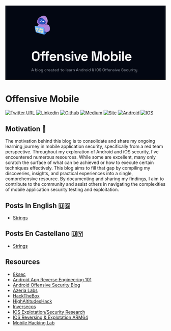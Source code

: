 <p align="center">
<img src='./public/static/images/twitter-card.png' alt="logo"/>
</p>

# Offensive Mobile
<!-- [![GitHub Repo stars](https://img.shields.io/github/stars/timlrx/tailwind-nextjs-starter-blog?style=social)](https://GitHub.com/timlrx/tailwind-nextjs-starter-blog/stargazers/)
[![GitHub forks](https://img.shields.io/github/forks/timlrx/tailwind-nextjs-starter-blog?style=social)](https://GitHub.com/timlrx/tailwind-nextjs-starter-blog/network/) -->


[![Twitter URL](https://img.shields.io/badge/Twitter-000000?style=for-the-badge&logo=x&logoColor=white)](https://twitter.com/Nicol4sGul4)
[![Linkedin](https://img.shields.io/badge/LinkedIn-000000?style=for-the-badge&logo=linkedin&logoColor=white)](https://www.linkedin.com/in/nicolasgula/)
[![Github](https://img.shields.io/badge/GitHub-000000?style=for-the-badge&logo=github&logoColor=white)](https://github.com/p314dO)
[![Medium](https://img.shields.io/badge/Medium-000000?style=for-the-badge&logo=medium&logoColor=white)](https://medium.com/@nicol4sgula)
[![Site](https://img.shields.io/badge/Vercel-000000?style=for-the-badge&logo=vercel&logoColor=white)](https://offensivemobile.vercel.app/)
[![Android](https://img.shields.io/badge/Android-000000?style=for-the-badge&logo=android&logoColor=white)](https://developer.android.com/studio?gad_source=1&gclid=CjwKCAjwnK60BhA9EiwAmpHZwzXccnYJt-g05C-Nfs0cHaxKKGrOdXR_NgGYhDjgXIUISDJFYENRkBoCaawQAvD_BwE&gclsrc=aw.ds)
[![IOS](https://img.shields.io/badge/iOS-000000?style=for-the-badge&logo=ios&logoColor=white)](https://developer.apple.com/swift/)



## Motivation 👊

The motivation behind this blog is to consolidate and share my ongoing learning journey in mobile application security, specifically from a red team perspective. Throughout my exploration of Android and iOS security, I've encountered numerous resources. While some are excellent, many only scratch the surface of what can be achieved or how to execute certain techniques effectively. This blog aims to fill that gap by compiling my discoveries, insights, and practical experiences into a single, comprehensive resource. By documenting and sharing my findings, I aim to contribute to the community and assist others in navigating the complexities of mobile application security testing and exploitation.

## Posts In English 🇺🇸
- [Strings](https://offensivemobile.vercel.app/blog/strings-en)

## Posts En Castellano 🇺🇾
- [Strings](https://offensivemobile.vercel.app/blog/strings-es)

## Resources
- [8ksec](https://8ksec.io/blog/)
- [Android App Reverse Engineering 101](https://www.ragingrock.com/AndroidAppRE/)
- [Android Offensive Security Blog](https://androidoffsec.withgoogle.com/)
- [Azeria Labs](https://azeria-labs.com/writing-arm-assembly-part-1/)
- [HackTheBox](https://app.hackthebox.com/tracks/Intro-to-Android-Exploitation)
- [HighAltitudesHack](https://highaltitudehacks.com/)
- [Inversecos](https://www.inversecos.com/)
- [IOS Explotation/Security Research](https://www.youtube.com/playlist?list=PL-slHQxWd9GkhKu8oXXrIHFI_EoVHQqSA)
- [IOS Reversing & Explotation ARM64](https://training.xintra.org/reversing-and-exploiting-ios-arm64)
- [Mobile Hacking Lab](https://www.mobilehackinglab.com)
